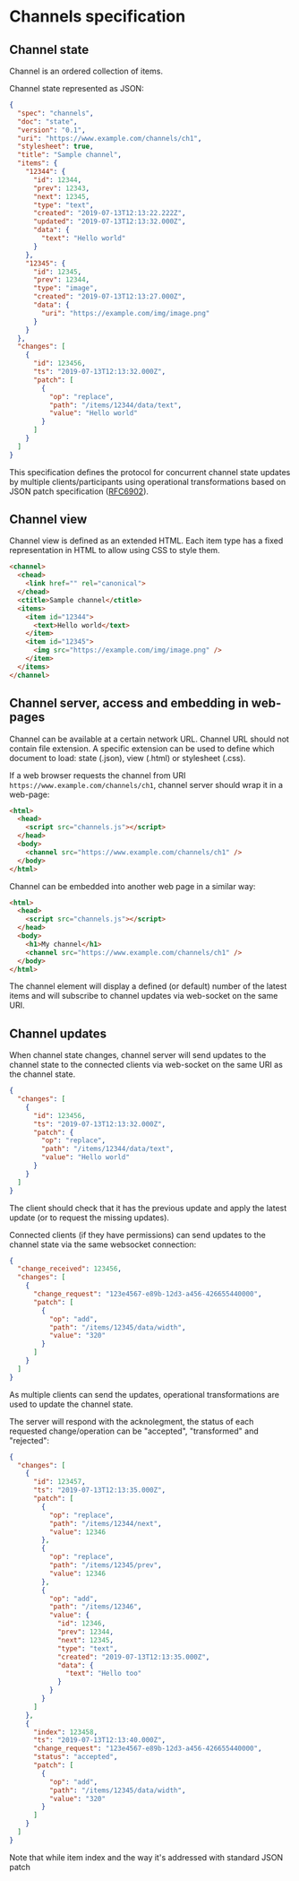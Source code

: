 # Channels specification

## Channel state

Channel is an ordered collection of items.

Channel state represented as JSON:

```json
{
  "spec": "channels",
  "doc": "state",
  "version": "0.1",
  "uri": "https://www.example.com/channels/ch1",
  "stylesheet": true,
  "title": "Sample channel",
  "items": {
    "12344": {
      "id": 12344,
      "prev": 12343,
      "next": 12345,
      "type": "text",
      "created": "2019-07-13T12:13:22.222Z",
      "updated": "2019-07-13T12:13:32.000Z",
      "data": {
        "text": "Hello world"
      }
    },
    "12345": {
      "id": 12345,
      "prev": 12344,
      "type": "image",
      "created": "2019-07-13T12:13:27.000Z",
      "data": {
        "uri": "https://example.com/img/image.png"
      }
    }
  },
  "changes": [
    {
      "id": 123456,
      "ts": "2019-07-13T12:13:32.000Z",
      "patch": [
        {
          "op": "replace",
          "path": "/items/12344/data/text",
          "value": "Hello world"
        }
      ]
    }
  ]
}
```

This specification defines the protocol for concurrent channel state updates by multiple clients/participants using operational transformations based on JSON patch specification ([RFC6902](https://tools.ietf.org/html/rfc6902)).


## Channel view

Channel view is defined as an extended HTML. Each item type has a fixed representation in HTML to allow using CSS to style them.

```html
<channel>
  <chead>
    <link href="" rel="canonical">
  </chead>
  <ctitle>Sample channel</ctitle>
  <items>
    <item id="12344">
      <text>Hello world</text>
    </item>
    <item id="12345">
      <img src="https://example.com/img/image.png" />
    </item>
  </items>
</channel>
```


## Channel server, access and embedding in web-pages

Channel can be available at a certain network URL. Channel URL should not contain file extension. A specific extension can be used to define which document to load: state (.json), view (.html) or stylesheet (.css).

If a web browser requests the channel from URI `https://www.example.com/channels/ch1`, channel server should wrap it in a web-page:

```html
<html>
  <head>
    <script src="channels.js"></script>
  </head>
  <body>
    <channel src="https://www.example.com/channels/ch1" />
  </body>
</html>
```


Channel can be embedded into another web page in a similar way:

```html
<html>
  <head>
    <script src="channels.js"></script>
  </head>
  <body>
    <h1>My channel</h1>
    <channel src="https://www.example.com/channels/ch1" />
  </body>
</html>
```

The channel element will display a defined (or default) number of the latest items and will subscribe to channel updates via web-socket on the same URI.


## Channel updates

When channel state changes, channel server will send updates to the channel state to the connected clients via web-socket on the same URI as the channel state.

```json
{
  "changes": [
    {
      "id": 123456,
      "ts": "2019-07-13T12:13:32.000Z",
      "patch": {
        "op": "replace",
        "path": "/items/12344/data/text",
        "value": "Hello world"
      }
    }
  ]
}
```

The client should check that it has the previous update and apply the latest update (or to request the missing updates).

Connected clients (if they have permissions) can send updates to the channel state via the same websocket connection:

```json
{
  "change_received": 123456,
  "changes": [
    {
      "change_request": "123e4567-e89b-12d3-a456-426655440000",
      "patch": [
        {
          "op": "add",
          "path": "/items/12345/data/width",
          "value": "320"
        }
      ]
    }
  ]
}
```

As multiple clients can send the updates, operational transformations are used to update the channel state.

The server will respond with the acknolegment, the status of each requested change/operation can be "accepted", "transformed" and "rejected":

```json
{
  "changes": [
    {
      "id": 123457,
      "ts": "2019-07-13T12:13:35.000Z",
      "patch": [
        {
          "op": "replace",
          "path": "/items/12344/next",
          "value": 12346
        },
        {
          "op": "replace",
          "path": "/items/12345/prev",
          "value": 12346
        },
        {
          "op": "add",
          "path": "/items/12346",
          "value": {
            "id": 12346,
            "prev": 12344,
            "next": 12345,
            "type": "text",
            "created": "2019-07-13T12:13:35.000Z",
            "data": {
              "text": "Hello too"
            }
          }
        }
      ]
    },
    {
      "index": 123458,
      "ts": "2019-07-13T12:13:40.000Z",
      "change_request": "123e4567-e89b-12d3-a456-426655440000",
      "status": "accepted",
      "patch": [
        {
          "op": "add",
          "path": "/items/12345/data/width",
          "value": "320"
        }
      ]
    }
  ]
}
```

Note that while item index and the way it's addressed with standard JSON patch
